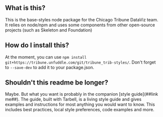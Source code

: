 What is this?
-------------

This is the base-styles node package for the Chicago Tribune DataViz team. It relies on node/npm and uses some components from other open-source projects (such as Skeleton and Foundation)


How do I install this?
----------------------

At the moment, you can use `npm install git+https://tribune.unfuddle.com/git/tribune_trib-styles/`. Don't forget to `--save-dev` to add it to your package.json.


Shouldn't this readme be longer?
--------------------------------

Maybe. But what you want is probably in the companion [style guide](##link me##). The guide, built with Tarbell, is a living style guide and gives examples and instructions for most anything you would want to know. This includes best practices, local style preferences, code examples and more.